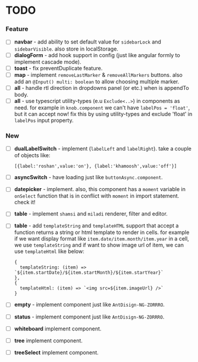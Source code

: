 # TODO

### Feature

- [ ] **navbar** - add ability to set default value for `sidebarLock` and `sidebarVisible`. also store in localStorage.
- [ ] **dialogForm** - add hook support in config (just like angular formly to implement cascade mode).
- [ ] **toast** - fix preventDuplicate feature.
- [ ] **map** - implement `removeLastMarker` & `removeAllMarkers` buttons. also add an `@Input() multi: boolean` to allow
  choosing multiple marker.
- [ ] **all** - handle rtl direction in dropdowns panel (or etc.) when is appendTo body.
- [ ] **all** - use typescript utility-types (e.u `Exclude<..>`) in components as need. for example in `knob.component`
  we can't have `labelPos = 'float'`, but it can accept now!
  fix this by using utility-types and exclude 'float' in `labelPos` input property.

### New

- [ ] **dualLabelSwitch** - implement (`labelLeft` and `labelRight`). take a couple of objects like:
  ```
  [{label:'roshan',value:'on'}, {label:'khamoosh',value:'off'}]
  ```
- [ ] **asyncSwitch** - have loading just like `buttonAsync.component`.
- [ ] **datepicker** - implement. also, this component has a `moment` variable in `onSelect` function that is in conflict
  with `moment` in import statement. check it!
- [ ] **table** - implement `shamsi` and `miladi` renderer, filter and editor.
- [ ] **table** - add `templateString` and `templateHTML` support that accept a function returns a string or html template to
  render in cells. for example if we want display format like `item.date/item.month/item.year` in a cell, we use
  `templateString` and if want to show image url of item, we can use `templateHtml` like below:

  ```
  {
    templateString: (item) => `${item.startDate}/${item.startMonth}/${item.startYear}`
  },
  { 
    templateHtml: (item) => `<img src=${item.imageUrl} />`
  }
  ```

- [ ] **empty** - implement component just like `AntDisign-NG-ZORRRO`.
- [ ] **status** - implement component just like `AntDisign-NG-ZORRRO`.
- [ ] **whiteboard** implement component.
- [ ] **tree** implement component.
- [ ] **treeSelect** implement component.
